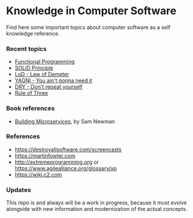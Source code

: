 # Knowledge in Computer Software

Find here some important topics about computer software as a self knowledge reference.

### Recent topics

- [Functional Programming](https://medium.com/@bean00/functional-programming-reflections-71fa9ef1e6e9)
- [SOLID Principle](https://en.wikipedia.org/wiki/SOLID)
- [LoD - Law of Demeter](https://en.wikipedia.org/wiki/Law_of_Demeter)
- [YAGNI - You ain't gonna need it](https://en.wikipedia.org/wiki/You_aren%27t_gonna_need_it)
- [DRY - Don't repeat yourself](https://en.wikipedia.org/wiki/Don%27t_repeat_yourself)
- [Rule of Three](https://en.wikipedia.org/wiki/Rule_of_three_(computer_programming))

### Book references

- [Building Microservices](https://www.oreilly.com/library/view/building-microservices/9781491950340/), by Sam Newman

### References

- https://destroyallsoftware.com/screencasts
- https://martinfowler.com
- http://extremeprogramming.org or https://www.agilealliance.org/glossary/xp
- https://wiki.c2.com

### Updates

This repo is and always will be a work in progress, because it must evolve alongside with new information and modernization of the actual concepts.
